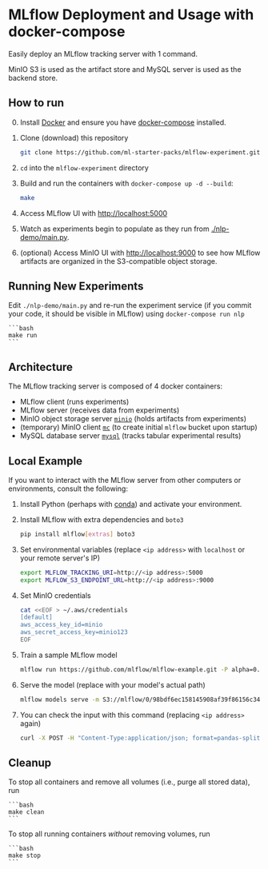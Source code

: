 # MLflow Deployment and Usage with docker-compose

Easily deploy an MLflow tracking server with 1 command.

MinIO S3 is used as the artifact store and MySQL server is used as the backend store.

## How to run
0. Install [Docker](https://docs.docker.com/get-docker/) and ensure you have [docker-compose](https://docs.docker.com/compose/install/) installed.

1. Clone (download) this repository

    ```bash
    git clone https://github.com/ml-starter-packs/mlflow-experiment.git
    ```

2. `cd` into the `mlflow-experiment` directory

3. Build and run the containers with `docker-compose up -d --build`:

    ```bash
    make
    ```

4. Access MLflow UI with [http://localhost:5000](http://localhost:5000)

5. Watch as experiments begin to populate as they run from [./nlp-demo/main.py](/nlp-demo/main.py).


6. (optional) Access MinIO UI with [http://localhost:9000](http://localhost:9000) to see how MLflow artifacts are organized in the S3-compatible object storage.


## Running New Experiments

Edit `./nlp-demo/main.py` and re-run the experiment service (if you commit your code, it should be visible in MLflow) using `docker-compose run nlp`

    ```bash
    make run
    ```


## Architecture

The MLflow tracking server is composed of 4 docker containers:
* MLflow client (runs experiments)
* MLflow server (receives data from experiments)
* MinIO object storage server [`minio`](https://hub.docker.com/r/minio/minio) (holds artifacts from experiments)
* (temporary) MinIO client [`mc`](https://hub.docker.com/r/minio/mc) (to create initial `mlflow` bucket upon startup)
* MySQL database server [`mysql`](https://hub.docker.com/r/mysql/mysql-server) (tracks tabular experimental results)


## Local Example
If you want to interact with the MLflow server from other computers or environments, consult the following:

1. Install Python (perhaps with [conda](https://conda.io/projects/conda/en/latest/user-guide/install/index.html)) and activate your environment.

2. Install MLflow with extra dependencies and `boto3`

    ```bash
    pip install mlflow[extras] boto3
    ```

3. Set environmental variables (replace `<ip address>` with `localhost` or your remote server's IP)

    ```bash
    export MLFLOW_TRACKING_URI=http://<ip address>:5000
    export MLFLOW_S3_ENDPOINT_URL=http://<ip address>:9000
    ```

4. Set MinIO credentials

    ```bash
    cat <<EOF > ~/.aws/credentials
    [default]
    aws_access_key_id=minio
    aws_secret_access_key=minio123
    EOF
    ```

5. Train a sample MLflow model

    ```bash
    mlflow run https://github.com/mlflow/mlflow-example.git -P alpha=0.42
    ```

 6. Serve the model (replace with your model's actual path)

    ```bash
    mlflow models serve -m S3://mlflow/0/98bdf6ec158145908af39f86156c347f/artifacts/model -p 1234
    ```

 7. You can check the input with this command (replacing `<ip address>` again)

    ```bash
    curl -X POST -H "Content-Type:application/json; format=pandas-split" --data '{"columns":["alcohol", "chlorides", "citric acid", "density", "fixed acidity", "free sulfur dioxide", "pH", "residual sugar", "sulphates", "total sulfur dioxide", "volatile acidity"],"data":[[12.8, 0.029, 0.48, 0.98, 6.2, 29, 3.33, 1.2, 0.39, 75, 0.66]]}' http://<ip address>:1234/invocations
    ```


## Cleanup

To stop all containers and remove all volumes (i.e., purge all stored data), run

    ```bash
    make clean
    ```

To stop all running containers _without_ removing volumes, run

    ```bash
    make stop
    ```
